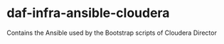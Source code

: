 # daf-infra-ansible-cloudera
Contains the Ansible used by the Bootstrap scripts of Cloudera Director
